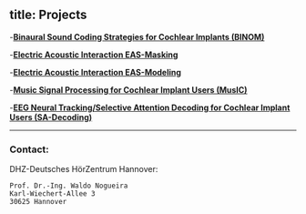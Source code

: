 title: Projects
---

-**[Binaural Sound Coding Strategies for Cochlear Implants (BINOM)](https://www.vianna.de/01_workgroups/nogueira/projects/binom.html)**

-**[Electric Acoustic Interaction EAS-Masking](https://www.vianna.de/01_workgroups/nogueira/projects/eas.html)**

-**[Electric Acoustic Interaction EAS-Modeling](https://www.vianna.de/01_workgroups/nogueira/projects/easmodeling.html)**

-**[Music Signal Processing for Cochlear Implant Users (MusIC)](https://www.vianna.de/01_workgroups/nogueira/projects/music.html)**

-**[EEG Neural Tracking/Selective Attention Decoding for Cochlear Implant Users (SA-Decoding)](https://www.vianna.de/01_workgroups/nogueira/projects/dsaci.html)**    




- - -    
### Contact:
DHZ-Deutsches HörZentrum Hannover:

    Prof. Dr.-Ing. Waldo Nogueira
    Karl-Wiechert-Allee 3 
    30625 Hannover    
    
